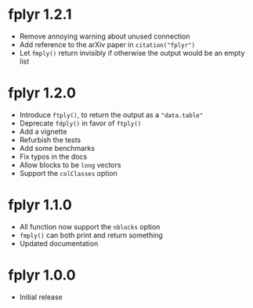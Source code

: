# fplyr 1.2.1

* Remove annoying warning about unused connection
* Add reference to the arXiv paper in `citation("fplyr")`
* Let `fmply()` return invisibly if otherwise the output would be an empty list

# fplyr 1.2.0

* Introduce `ftply()`, to return the output as a `"data.table"`
* Deprecate `fdply()` in favor of `ftply()`
* Add a vignette
* Refurbish the tests
* Add some benchmarks
* Fix typos in the docs
* Allow blocks to be `long` vectors
* Support the `colClasses` option

# fplyr 1.1.0

* All function now support the `nblocks` option
* `fmply()` can both print and return something
* Updated documentation

# fplyr 1.0.0

* Initial release
